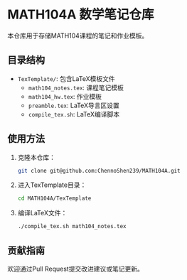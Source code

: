# MATH104A 数学笔记仓库

本仓库用于存储MATH104课程的笔记和作业模板。

## 目录结构

- `TexTemplate/`: 包含LaTeX模板文件
  - `math104_notes.tex`: 课程笔记模板
  - `math104_hw.tex`: 作业模板
  - `preamble.tex`: LaTeX导言区设置
  - `compile_tex.sh`: LaTeX编译脚本

## 使用方法

1. 克隆本仓库：
   ```bash
   git clone git@github.com:ChennoShen239/MATH104A.git
   ```

2. 进入TexTemplate目录：
   ```bash
   cd MATH104A/TexTemplate
   ```

3. 编译LaTeX文件：
   ```bash
   ./compile_tex.sh math104_notes.tex
   ```

## 贡献指南

欢迎通过Pull Request提交改进建议或笔记更新。
